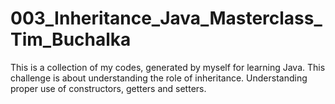 # 003_Inheritance_Java_Masterclass_Tim_Buchalka

This is a collection of my codes, generated by myself for learning Java. This challenge is about understanding the role of inheritance. Understanding proper use of constructors, getters and setters.
